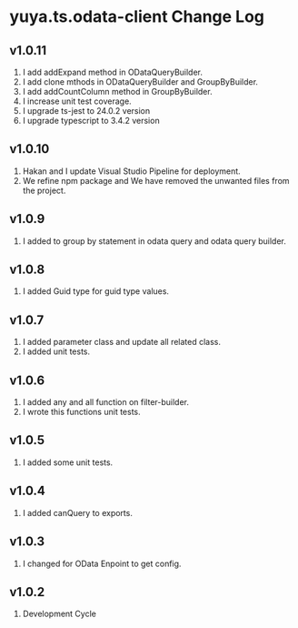 # yuya.ts.odata-client Change Log

## v1.0.11
1. I add addExpand method in ODataQueryBuilder.
2. I add clone mthods in ODataQueryBuilder and GroupByBuilder.
3. I add addCountColumn method in GroupByBuilder.
4. I increase unit test coverage.
5. I upgrade ts-jest to 24.0.2 version
6. I upgrade typescript to 3.4.2 version


## v1.0.10
1. Hakan and I update Visual Studio Pipeline for deployment.
2. We refine npm package and We have removed the unwanted files from the project.


## v1.0.9
1. I added to group by statement in odata query and odata query builder.


## v1.0.8
1. I added Guid type for guid type values.


## v1.0.7
1. I added parameter class and update all related class. 
2. I added unit tests.


## v1.0.6
1. I added any and all function on filter-builder.
2. I wrote this functions unit tests.


## v1.0.5
1. I added some unit tests.


## v1.0.4
1. I added canQuery to exports.


## v1.0.3
1. I changed for OData Enpoint to get config.


## v1.0.2
1. Development Cycle
